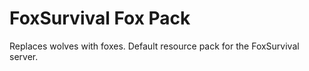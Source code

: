 # FoxSurvival Fox Pack
Replaces wolves with foxes. Default resource pack for the FoxSurvival server.
